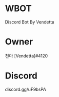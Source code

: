 # WBOT
Discord Bot By Vendetta

Owner
========
천마 [Vendetta]#4120

Discord
==========
discord.gg/uF9bsPA
